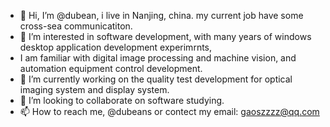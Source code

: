 - 👋 Hi, I’m @dubean, i live in Nanjing, china. my current job have some cross-sea communicatiton.
- 👀 I’m interested in software development, with many years of windows desktop application development experimrnts, 
- I am familiar with digital image processing and machine vision, and automation equipment control development.
- 🌱 I’m currently working on the quality test development for optical imaging system and display system.
- 💞️ I’m looking to collaborate on software studying.
- 📫 How to reach me, @dubeans or contect my email: gaoszzzz@qq.com

<!---
dubeans/dubeans is a ✨ special ✨ repository because its `README.md` (this file) appears on your GitHub profile.
You can click the Preview link to take a look at your changes.
--->
